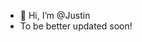 - 👋 Hi, I’m @Justin
- To be better updated soon!


<!---💞️
JustinJa2003/JustinJa2003 is a ✨ special ✨ repository because its `README.md` (this file) appears on your GitHub profile.
You can click the Preview link to take a look at your changes.
--->
